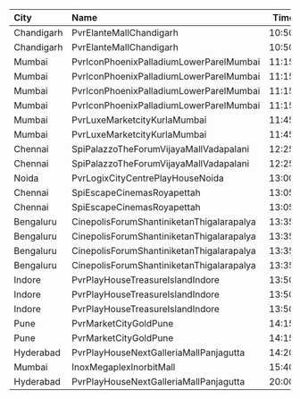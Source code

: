 | City       | Name                                      |  Time | Type          | Price | Capacity | Booked |
| :--------- | :---------------------------------------- | ----: | :------------ | ----: | -------: | -----: |
| Chandigarh | PvrElanteMallChandigarh                   | 10:50 | Classic       |  119₹ |       72 |      4 |
| Chandigarh | PvrElanteMallChandigarh                   | 10:50 | Recliner      |  276₹ |       27 |      0 |
| Mumbai     | PvrIconPhoenixPalladiumLowerParelMumbai   | 11:15 | 3DClassic     |  180₹ |       19 |      1 |
| Mumbai     | PvrIconPhoenixPalladiumLowerParelMumbai   | 11:15 | 3DPrime       |  250₹ |       93 |      0 |
| Mumbai     | PvrIconPhoenixPalladiumLowerParelMumbai   | 11:15 | 3DRecliner    |  300₹ |        7 |      0 |
| Mumbai     | PvrIconPhoenixPalladiumLowerParelMumbai   | 11:15 | 3DLounger     |  180₹ |        7 |      0 |
| Mumbai     | PvrLuxeMarketcityKurlaMumbai              | 11:45 | 3DGoldPremium |  330₹ |       12 |      0 |
| Mumbai     | PvrLuxeMarketcityKurlaMumbai              | 11:45 | 3DGoldStar    |  330₹ |       18 |      0 |
| Chennai    | SpiPalazzoTheForumVijayaMallVadapalani    | 12:25 | 3DElite       |  199₹ |      109 |      6 |
| Chennai    | SpiPalazzoTheForumVijayaMallVadapalani    | 12:25 | 3DBudget      |   96₹ |       13 |      0 |
| Noida      | PvrLogixCityCentrePlayHouseNoida          | 13:00 | 3DClassic     |  290₹ |       49 |     27 |
| Chennai    | SpiEscapeCinemasRoyapettah                | 13:05 | 3DBudget      |   96₹ |       11 |     11 |
| Chennai    | SpiEscapeCinemasRoyapettah                | 13:05 | 3DElite       |  241₹ |       99 |     58 |
| Bengaluru  | CinepolisForumShantiniketanThigalarapalya | 13:35 | Normal        |  140₹ |       35 |      2 |
| Bengaluru  | CinepolisForumShantiniketanThigalarapalya | 13:35 | DoubleSofa    |  160₹ |       12 |     11 |
| Bengaluru  | CinepolisForumShantiniketanThigalarapalya | 13:35 | SingleSofa    |  250₹ |        3 |      0 |
| Bengaluru  | CinepolisForumShantiniketanThigalarapalya | 13:35 | Lounger       |  180₹ |        5 |      0 |
| Indore     | PvrPlayHouseTreasureIslandIndore          | 13:50 | Prime         |  130₹ |       46 |      0 |
| Indore     | PvrPlayHouseTreasureIslandIndore          | 13:50 | Classic       |  130₹ |       26 |      0 |
| Indore     | PvrPlayHouseTreasureIslandIndore          | 13:50 | Recliner      |  230₹ |        8 |      0 |
| Pune       | PvrMarketCityGoldPune                     | 14:15 | 3DGoldPrime   |  350₹ |       11 |      0 |
| Pune       | PvrMarketCityGoldPune                     | 14:15 | 3DGoldClassic |  300₹ |       12 |      1 |
| Hyderabad  | PvrPlayHouseNextGalleriaMallPanjagutta    | 14:20 | Classic       |  150₹ |       54 |     13 |
| Mumbai     | InoxMegaplexInorbitMall                   | 15:40 | Kiddles       |  210₹ |       24 |      0 |
| Hyderabad  | PvrPlayHouseNextGalleriaMallPanjagutta    | 20:00 | Classic       |  150₹ |       54 |     12 |